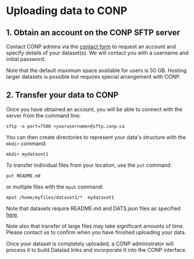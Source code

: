 # Uploading data to CONP

## 1. Obtain an account on the CONP SFTP server

Contact CONP admins via the [contact form](https://portal.conp.ca/contact_us) to request an account and specify details of your dataset(s).  We will contact you with a username and initial password.

Note that the default maximum space available for users is 50 GB.  Hosting larger datasets is possible but requires special arrangement with CONP.

## 2. Transfer your data to CONP

Once you have obtained an account, you will be able to connect with the server from the command line:

```
sftp -o port=7500 <yourusername>@sftp.conp.ca
```

You can then create directories to represent your data's structure with the ```mkdir``` command:

```
mkdir mydataset1
```

To transfer individual files from your location, use the ```put``` command:

```
put README.md
```

or multiple files with the ```mput``` command:

```
mput /home/myfiles/dataset1/*  mydataset1
```

Note that datasets require README.md and DATS.json files as specified [here](https://portal.conp.ca/share).

Note also that transfer of large files may take significant amounts of time.  Please contact us to confirm when you have finished uploading your data.

Once your dataset is completely uploaded, a CONP administrator will process it to build Datalad links and incorporate it into the CONP interface.
